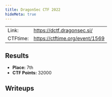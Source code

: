 ```yaml
---
title: DragonSec CTF 2022
hideMeta: true
---
```


|           |                                   |
| --------- | --------------------------------- |
| Link: 	| https://dctf.dragonsec.si/		|
| CTFtime: 	| https://ctftime.org/event/1569 	|

## Results
- **Place:** 7th
- **CTF Points:** 32000

## Writeups
